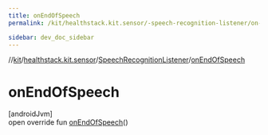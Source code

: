 ```yaml
---
title: onEndOfSpeech
permalink: /kit/healthstack.kit.sensor/-speech-recognition-listener/on-end-of-speech.html

sidebar: dev_doc_sidebar
---
```

//[kit](../../../index.html)/[healthstack.kit.sensor](../index.html)/[SpeechRecognitionListener](index.html)/[onEndOfSpeech](on-end-of-speech.html)



# onEndOfSpeech



[androidJvm]\
open override fun [onEndOfSpeech](on-end-of-speech.html)()




